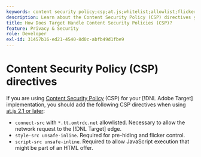 ```yaml
---
keywords: content security policy;csp;at.js;whitelist;allowlist;flicker;pre-hide;pre-hiding;prehiding
description: Learn about the Content Security Policy (CSP) directives you should add when using Adobe Target.
title: How Does Target Handle Content Security Policies (CSP)?
feature: Privacy & Security
role: Developer
exl-id: 31457b16-ed21-4540-8d0c-abfb49d1fbe9
---
```

# Content Security Policy (CSP) directives

If you are using [Content Security Policy](https://en.wikipedia.org/wiki/Content_Security_Policy) (CSP) for your [!DNL Adobe Target] implementation, you should add the following CSP directives when using [at.js 2.1 or later](/help/c-implementing-target/c-implementing-target-for-client-side-web/target-atjs-versions.md):

* `connect-src` with `*.tt.omtrdc.net` allowlisted. Necessary to allow the network request to the [!DNL Target] edge.
* `style-src unsafe-inline`. Required for pre-hiding and flicker control.
* `script-src unsafe-inline`.  Required to allow JavaScript execution that might be part of an HTML offer.
